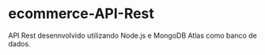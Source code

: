 # ecommerce-API-Rest
API Rest desennvolvido utilizando Node.js e MongoDB Atlas como banco de dados.

